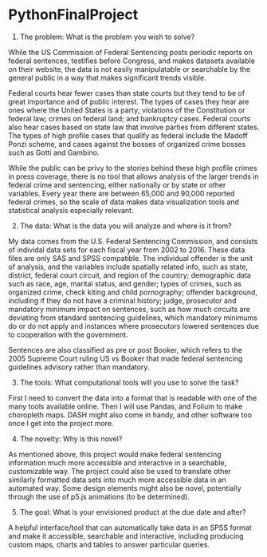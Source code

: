# PythonFinalProject

1.	The problem: What is the problem you wish to solve? 

While the US Commission of Federal Sentencing posts periodic reports on federal sentences, testifies before Congress, and makes datasets available on their website, the data is not easily manipulatable or searchable by the general public in a way that makes significant trends visible.

Federal courts hear fewer cases than state courts but they tend to be of great importance and of public interest. The types of cases they hear are ones where the United States is a party; violations of the Constitution or federal law; crimes on federal land; and bankruptcy cases. Federal courts also hear cases based on state law that involve parties from different states. The types of high profile cases that qualify as federal include the Madoff Ponzi scheme, and cases against the bosses of organized crime bosses such as Gotti and Gambino.

While the public can be privy to the stories behind these high profile crimes in press coverage, there is no tool that allows analysis of the larger trends in federal crime and sentencing, either nationally or by state or other variables. Every year there are between 65,000 and 90,000 reported federal crimes, so the scale of data makes data visualization tools and statistical analysis especially relevant. 

2.	The data: What is the data you will analyze and where is it from? 

My data comes from the U.S. Federal Sentencing Commission, and consists of individal data sets for each fiscal year from 2002 to 2016. These data files are only SAS and SPSS compatible. The individual offender is the unit of analysis, and the variables include spatially related info, such as state, district, federal court circuit, and region of the country; demographic data such as race, age, marital status, and gender; types of crimes, such as organized crime, check kiting and child pornography; offender background, including if they do not have a criminal history; judge, prosecutor and mandatory minimum impact on sentences, such as how much circuits are deviating from standard sentencing guidelines, which mandatory minimums do or do not apply and instances where prosecutors lowered sentences due to cooperation with the government.  

Sentences are also classified as pre or post Booker, which refers to the 2005 Supreme Court ruling US vs Booker that made federal sentencing guidelines advisory rather than mandatory. 
  
3. The tools: What computational tools will you use to solve the task? 

First I need to convert the data into a format that is readable with one of the many tools available online. Then I will use Pandas, and Folium to make choropleth maps. DASH might also come in handy, and other software too once I get into the project more.
 
4.	The novelty: Why is this novel? 

As mentioned above, this project would make federal sentencing information much more accessible and interactive in a searchable, customizable way. The project could also be used to translate other similarly formatted data sets into much more accessible data in an automated way. Some design elements might also be novel, potentially through the use of p5.js animations (to be determined). 

5.	The goal: What is your envisioned product at the due date and after?

A helpful interface/tool that can automatically take data in an SPSS format and make it accessible, searchable and interactive, including producing custom maps, charts and tables to answer particular queries. 

